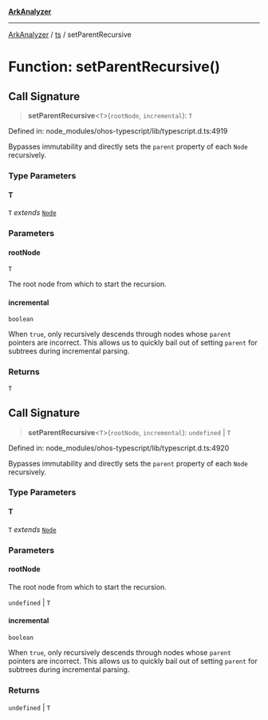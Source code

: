 [**ArkAnalyzer**](../../../../README.md)

***

[ArkAnalyzer](../../../../globals.md) / [ts](../README.md) / setParentRecursive

# Function: setParentRecursive()

## Call Signature

> **setParentRecursive**\<`T`\>(`rootNode`, `incremental`): `T`

Defined in: node\_modules/ohos-typescript/lib/typescript.d.ts:4919

Bypasses immutability and directly sets the `parent` property of each `Node` recursively.

### Type Parameters

#### T

`T` *extends* [`Node`](../interfaces/Node.md)

### Parameters

#### rootNode

`T`

The root node from which to start the recursion.

#### incremental

`boolean`

When `true`, only recursively descends through nodes whose `parent` pointers are incorrect.
This allows us to quickly bail out of setting `parent` for subtrees during incremental parsing.

### Returns

`T`

## Call Signature

> **setParentRecursive**\<`T`\>(`rootNode`, `incremental`): `undefined` \| `T`

Defined in: node\_modules/ohos-typescript/lib/typescript.d.ts:4920

Bypasses immutability and directly sets the `parent` property of each `Node` recursively.

### Type Parameters

#### T

`T` *extends* [`Node`](../interfaces/Node.md)

### Parameters

#### rootNode

The root node from which to start the recursion.

`undefined` | `T`

#### incremental

`boolean`

When `true`, only recursively descends through nodes whose `parent` pointers are incorrect.
This allows us to quickly bail out of setting `parent` for subtrees during incremental parsing.

### Returns

`undefined` \| `T`
